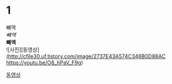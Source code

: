 # 1 
뺴액  
*뺴액*   
**뺴액**  
![사진][동영상](http://cfile30.uf.tistory.com/image/2737E43A574C346B0D88AC https://youtu.be/O8_hPaV_F9g) 

[동영상](https://youtu.be/O8_hPaV_F9g)

